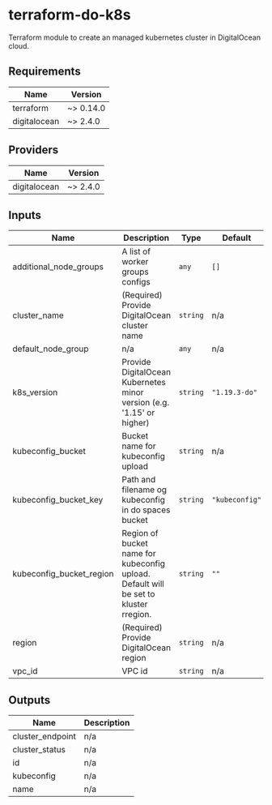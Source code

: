 # terraform-do-k8s
Terraform module to create an managed kubernetes cluster in DigitalOcean cloud.

<!-- BEGINNING OF PRE-COMMIT-TERRAFORM DOCS HOOK -->
## Requirements

| Name | Version |
|------|---------|
| terraform | ~> 0.14.0 |
| digitalocean | ~> 2.4.0 |

## Providers

| Name | Version |
|------|---------|
| digitalocean | ~> 2.4.0 |

## Inputs

| Name | Description | Type | Default | Required |
|------|-------------|------|---------|:--------:|
| additional\_node\_groups | A list of worker groups configs | `any` | `[]` | no |
| cluster\_name | (Required) Provide DigitalOcean cluster name | `string` | n/a | yes |
| default\_node\_group | n/a | `any` | n/a | yes |
| k8s\_version | Provide DigitalOcean Kubernetes minor version (e.g. '1.15' or higher) | `string` | `"1.19.3-do"` | no |
| kubeconfig\_bucket | Bucket name for kubeconfig upload | `string` | n/a | yes |
| kubeconfig\_bucket\_key | Path and filename og kubeconfig in do spaces bucket | `string` | `"kubeconfig"` | no |
| kubeconfig\_bucket\_region | Region of bucket name for kubeconfig upload. Default will be set to kluster rregion. | `string` | `""` | no |
| region | (Required) Provide DigitalOcean region | `string` | n/a | yes |
| vpc\_id | VPC id | `string` | n/a | yes |

## Outputs

| Name | Description |
|------|-------------|
| cluster\_endpoint | n/a |
| cluster\_status | n/a |
| id | n/a |
| kubeconfig | n/a |
| name | n/a |

<!-- END OF PRE-COMMIT-TERRAFORM DOCS HOOK -->
